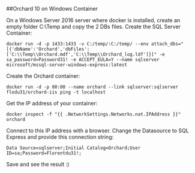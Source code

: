 ##Orchard 10 on Windows Container

On a Windows Server 2016 server where docker is installed, create an empty folder C:\Temp and copy the 2 DBs files. Create the SQL Server Container:
```
docker run -d -p 1433:1433 -v C:/temp/:C:/temp/ --env attach_dbs="[{'dbName':'Orchard','dbFiles':['C:\\Temp\\Orchard.mdf','C:\\Temp\\Orchard_log.ldf']}]" -e sa_password=Password31! -e ACCEPT_EULA=Y --name sqlserver microsoft/mssql-server-windows-express:latest
```

Create the Orchard container:
```
docker run -d -p 80:80 --name orchard --link sqlserver:sqlserver flodu31/orchard-iis ping -t localhost
```
Get the IP address of your container:
```
docker inspect -f "{{ .NetworkSettings.Networks.nat.IPAddress }}" orchard
```
Connect to this IP address with a browser.
Change the Datasource to SQL Express and provide this connection string:
```
Data Source=sqlserver;Initial Catalog=Orchard;User ID=sa;Password=Florentdu31!;
```
Save and see the result :)
